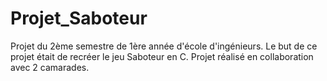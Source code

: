 # Projet_Saboteur
Projet du 2ème semestre de 1ère année d'école d'ingénieurs. 
Le but de ce projet était de recréer le jeu Saboteur en C. Projet réalisé en collaboration avec 2 camarades.
